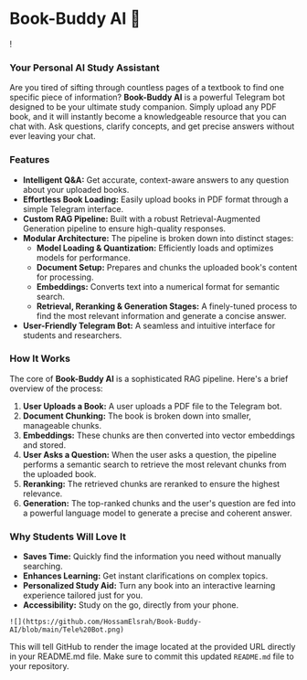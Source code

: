 # Book-Buddy AI 📖

\![](https://www.google.com/search?q=%5Bhttps://github.com/HossamElsrah/Book-Buddy-AI/blob/main/Tele%2520Bot.png%5D\(https://github.com/HossamElsrah/Book-Buddy-AI/blob/main/Tele%2520Bot.png\))

### **Your Personal AI Study Assistant**

Are you tired of sifting through countless pages of a textbook to find one specific piece of information? **Book-Buddy AI** is a powerful Telegram bot designed to be your ultimate study companion. Simply upload any PDF book, and it will instantly become a knowledgeable resource that you can chat with. Ask questions, clarify concepts, and get precise answers without ever leaving your chat.

### **Features**

  * **Intelligent Q\&A:** Get accurate, context-aware answers to any question about your uploaded books.
  * **Effortless Book Loading:** Easily upload books in PDF format through a simple Telegram interface.
  * **Custom RAG Pipeline:** Built with a robust Retrieval-Augmented Generation pipeline to ensure high-quality responses.
  * **Modular Architecture:** The pipeline is broken down into distinct stages:
      * **Model Loading & Quantization:** Efficiently loads and optimizes models for performance.
      * **Document Setup:** Prepares and chunks the uploaded book's content for processing.
      * **Embeddings:** Converts text into a numerical format for semantic search.
      * **Retrieval, Reranking & Generation Stages:** A finely-tuned process to find the most relevant information and generate a concise answer.
  * **User-Friendly Telegram Bot:** A seamless and intuitive interface for students and researchers.

### **How It Works**

The core of **Book-Buddy AI** is a sophisticated RAG pipeline. Here's a brief overview of the process:

1.  **User Uploads a Book:** A user uploads a PDF file to the Telegram bot.
2.  **Document Chunking:** The book is broken down into smaller, manageable chunks.
3.  **Embeddings:** These chunks are then converted into vector embeddings and stored.
4.  **User Asks a Question:** When the user asks a question, the pipeline performs a semantic search to retrieve the most relevant chunks from the uploaded book.
5.  **Reranking:** The retrieved chunks are reranked to ensure the highest relevance.
6.  **Generation:** The top-ranked chunks and the user's question are fed into a powerful language model to generate a precise and coherent answer.

### **Why Students Will Love It**

  * **Saves Time:** Quickly find the information you need without manually searching.
  * **Enhances Learning:** Get instant clarifications on complex topics.
  * **Personalized Study Aid:** Turn any book into an interactive learning experience tailored just for you.
  * **Accessibility:** Study on the go, directly from your phone.


`![](https://github.com/HossamElsrah/Book-Buddy-AI/blob/main/Tele%20Bot.png)`

This will tell GitHub to render the image located at the provided URL directly in your README.md file. Make sure to commit this updated `README.md` file to your repository.
